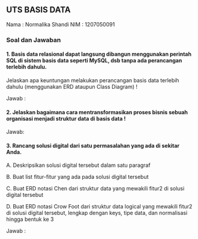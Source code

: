 ## UTS BASIS DATA
Nama  : Normalika Shandi
NIM   : 1207050091

### Soal dan Jawaban

#### 1. Basis data relasional dapat langsung dibangun menggunakan perintah SQL di sistem basis data seperti MySQL, dsb tanpa ada perancangan terlebih dahulu. 

Jelaskan apa keuntungan melakukan perancangan basis data terlebih dahulu (menggunakan ERD ataupun Class Diagram) !

Jawab :



#### 2. Jelaskan bagaimana cara mentransformasikan proses bisnis sebuah organisasi menjadi struktur data di basis data !

Jawab:

#### 3. Rancang solusi digital dari satu permasalahan yang ada di sekitar Anda. 

A. Deskripsikan solusi digital tersebut dalam satu paragraf

B. Buat list fitur-fitur yang ada pada solusi digital tersebut

C. Buat ERD notasi Chen dari struktur data yang mewakili fitur2 di solusi digital tersebut

D. Buat ERD notasi Crow Foot dari struktur data logical yang mewakili fitur2 di solusi digital tersebut, lengkap dengan keys, tipe data, dan normalisasi hingga bentuk ke 3

Jawab :
